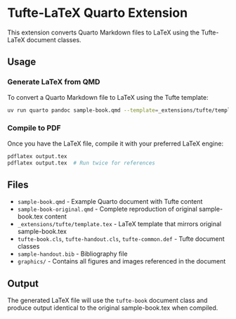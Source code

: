 # Tufte-LaTeX Quarto Extension

This extension converts Quarto Markdown files to LaTeX using the Tufte-LaTeX document classes.

## Usage

### Generate LaTeX from QMD

To convert a Quarto Markdown file to LaTeX using the Tufte template:

```bash
uv run quarto pandoc sample-book.qmd --template=_extensions/tufte/template.tex -o output.tex
```

### Compile to PDF

Once you have the LaTeX file, compile it with your preferred LaTeX engine:

```bash
pdflatex output.tex
pdflatex output.tex  # Run twice for references
```

## Files

- `sample-book.qmd` - Example Quarto document with Tufte content
- `sample-book-original.qmd` - Complete reproduction of original sample-book.tex content
- `_extensions/tufte/template.tex` - LaTeX template that mirrors original sample-book.tex
- `tufte-book.cls`, `tufte-handout.cls`, `tufte-common.def` - Tufte document classes
- `sample-handout.bib` - Bibliography file
- `graphics/` - Contains all figures and images referenced in the document

## Output

The generated LaTeX file will use the `tufte-book` document class and produce output identical to the original sample-book.tex when compiled.